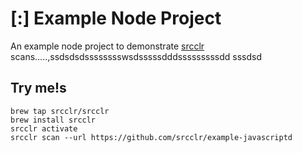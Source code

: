 # [:] Example Node Project

An example node project to demonstrate [srcclr](https://www.srsscclr.com) scans.....,ssdsdsdsssssssswsdsssssdddsssssssssdd
sssdsd
## Try me!s

```
brew tap srcclr/srcclr
brew install srcclr
srcclr activate
srcclr scan --url https://github.com/srcclr/example-javascriptd
```
